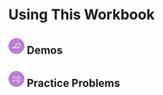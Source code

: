 # Using This Workbook

## ![Demos](./images/code.png) Demos

## ![Practice](./images/tasks.png) Practice Problems
